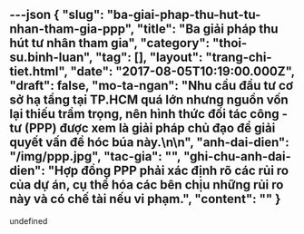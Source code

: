 ---json
{
    "slug": "ba-giai-phap-thu-hut-tu-nhan-tham-gia-ppp",
    "title": "Ba giải pháp thu hút tư nhân tham gia",
    "category": "thoi-su.binh-luan",
    "tag": [],
    "layout": "trang-chi-tiet.html",
    "date": "2017-08-05T10:19:00.000Z",
    "draft": false,
    "mo-ta-ngan": "Nhu cầu đầu tư cơ sở hạ tầng tại TP.HCM quá lớn nhưng nguồn vốn lại thiếu trầm trọng, nên hình thức đối tác công - tư (PPP) được xem là giải pháp chủ đạo để giải quyết vấn đề hóc búa này.\n\n",
    "anh-dai-dien": "/img/ppp.jpg",
    "tac-gia": "",
    "ghi-chu-anh-dai-dien": "Hợp đồng PPP phải xác định rõ các rủi ro của dự án, cụ thể hóa các bên chịu những rủi ro này và có chế tài nếu vi phạm.",
    "__content__": ""
}
---
undefined